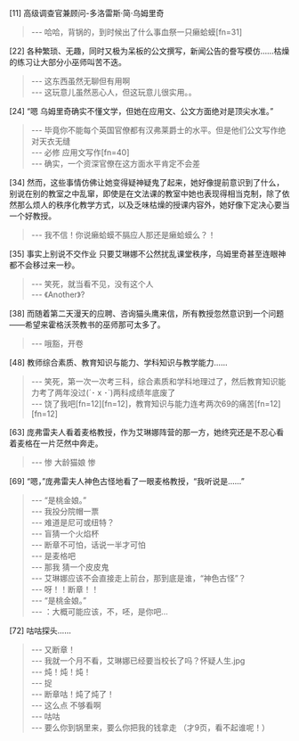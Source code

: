 
[11] 高级调查官兼顾问-多洛雷斯·简·乌姆里奇
>--- 哈哈，背锅的，到时候出了什么事血祭一只癞蛤蟆[fn=31]<br>

[22] 各种繁琐、无趣，同时又极为呆板的公文撰写，新闻公告的誊写模仿……枯燥的练习让大部分小巫师叫苦不迭。
>--- 这东西虽然无聊但有用啊<br>
>--- 这玩意儿虽然恶心人，但这玩意儿很实用。。<br>

[24] “嗯 乌姆里奇确实不懂文学，但她在应用文、公文方面绝对是顶尖水准。”
>--- 毕竟你不能每个英国官僚都有汉弗莱爵士的水平。但是他们公文写作绝对天衣无缝<br>
>--- 必修 应用文写作[fn=40]<br>
>--- 确实，一个资深官僚在这方面水平肯定不会差<br>

[34] 然而，这些事情仿佛让她变得疑神疑鬼了起来，她好像提前意识到了什么，别说在别的教室之中乱窜，即使是在文法课的教室中她也表现得相当克制，除了依然那么烦人的秩序化教学方式，以及乏味枯燥的授课内容外，她好像下定决心要当一个好教授。
>--- 我不信！你说癞蛤蟆不膈应人那还是癞蛤蟆么？！<br>

[35] 事实上别说不交作业 只要艾琳娜不公然扰乱课堂秩序，乌姆里奇甚至连眼神都不会移过来一秒。
>--- 笑死，就当看不见，没有这个人<br>
>--- 《Another》?<br>

[38] 而随着第二天漫天的应聘、咨询猫头鹰来信，所有教授忽然意识到一个问题——希望来霍格沃茨教书的巫师那可太多了。
>--- 哦豁，开卷<br>

[48] 教师综合素质、教育知识与能力、学科知识与教学能力……
>--- 笑死，第一次一次考三科，综合素质和学科地理过了，然后教育知识能力考了两年没过(´･ x ･`)两科成绩年底废了<br>
>--- 饶了我吧[fn=12][fn=12]，教育知识与能力连考两次69的痛苦[fn=12][fn=12]<br>

[63] 庞弗雷夫人看着麦格教授，作为艾琳娜阵营的那一方，她终究还是不忍心看着麦格在一片茫然中奔走。
>--- 惨 大龄猫娘 惨<br>

[69] “嗯，”庞弗雷夫人神色古怪地看了一眼麦格教授，“我听说是……”
>--- “是桃金娘。”<br>
>--- 我投分院帽一票<br>
>--- 难道是尼可或纽特？<br>
>--- 盲猜一个火焰杯<br>
>--- 断章不可怕，话说一半才可怕<br>
>--- 是麦格吧<br>
>--- 那我 猜一个皮皮鬼<br>
>--- 艾琳娜应该不会直接走上前台，那到底是谁，“神色古怪”？<br>
>--- 呀！！断章！！<br>
>--- “是桃金娘。”<br>
>--- ：大概可能应该，不，呸，是你吧…<br>

[72] 咕咕探头……
>--- 又断章！<br>
>--- 我就一个月不看，艾琳娜已经要当校长了吗？怀疑人生.jpg<br>
>--- 炖！炖！炖！<br>
>--- 捉<br>
>--- 断章咕！炖了炖了！<br>
>--- 这么点  不够看啊<br>
>--- 咕咕<br>
>--- 要么你到锅里来，要么你把我的钱拿走
（才9页，看不起谁呢！）<br>
